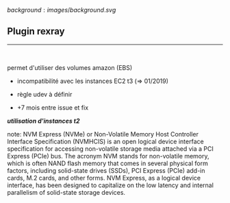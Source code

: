 $background:images/background.svg$
## Plugin rexray
---
<br/>

permet d'utiliser des volumes amazon (EBS)

* incompatibilité avec les instances EC2 t3 (=> 01/2019)

* règle udev à définir

* +7 mois entre issue et fix

***utilisation d'instances t2***

note:
NVM Express (NVMe) or Non-Volatile Memory Host Controller Interface Specification (NVMHCIS) is an open logical device interface specification for accessing non-volatile storage media attached via a PCI Express (PCIe) bus. The acronym NVM stands for non-volatile memory, which is often NAND flash memory that comes in several physical form factors, including solid-state drives (SSDs), PCI Express (PCIe) add-in cards, M.2 cards, and other forms. NVM Express, as a logical device interface, has been designed to capitalize on the low latency and internal parallelism of solid-state storage devices.
